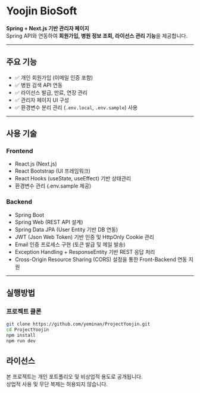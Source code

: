 # Yoojin BioSoft

**Spring + Next.js 기반 관리자 페이지**  
Spring API와 연동하여 **회원가입, 병원 정보 조회, 라이선스 관리 기능**을 제공합니다.

---

## 주요 기능

- ✅ 개인 회원가입 (이메일 인증 포함)
- ✅ 병원 검색 API 연동
- ✅ 라이선스 발급, 만료, 연장 관리
- ✅ 관리자 페이지 UI 구성
- ✅ 환경변수 분리 관리 (`.env.local`, `.env.sample`) 사용
---

## 사용 기술

### Frontend

- React.js (Next.js)
- React Bootstrap (UI 프레임워크)
- React Hooks (useState, useEffect) 기반 상태관리
- 환경변수 관리 (.env.sample 제공)
  
### Backend

- Spring Boot
- Spring Web (REST API 설계)
- Spring Data JPA (User Entity 기반 DB 연동)
- JWT (Json Web Token) 기반 인증 및 HttpOnly Cookie 관리
- Email 인증 프로세스 구현 (토큰 발급 및 메일 발송)
- Exception Handling + ResponseEntity 기반 REST 응답 처리
- Cross-Origin Resource Sharing (CORS) 설정을 통한 Front-Backend 연동 지원

---

## 실행방법

### 프로젝트 클론

```bash
git clone https://github.com/yeminan/ProjectYoojin.git
cd ProjectYoojin
npm install
npm run dev
```

## 라이선스

본 프로젝트는 개인 포트폴리오 및 비상업적 용도로 공개됩니다.  
상업적 사용 및 무단 복제는 허용되지 않습니다.
